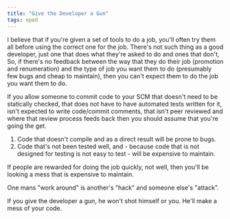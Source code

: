 ```yaml
---
title: "Give the Developer a Gun"
tags: oped
---
```

I believe that if you're given a set of tools to do a job, you'll often try them all before using the correct one for the job. There's not such thing as a good developer, just one that does what they're asked to do and ones that don't, So, if there's no feedback between the way that they do their job (promotion and renumeration) and the type of job you want them to do (presumably few bugs and cheap to maintain), then you can't expect them to do the job you want them to do.

If you allow someone to commit code to your SCM that doesn't need to be statically checked, that does not have to have automated tests written for it, isn't expected to write code/commit comments, that isn't peer reviewed and where that review process feeds back then you should assume that you're going the get.

<ol>
<li>Code that doesn't compile and as a direct result will be prone to bugs.</li>
<li>Code that's not been tested well, and - because code that is not designed for testing is not easy to test - will be expensive to maintain.</li>
</ol>

If people are rewarded for doing the job quickly, not well, then you'll be looking a mess that is expensive to maintain.

One mans "work around" is another's "hack" and someone else's "attack".

If you give the developer a gun, he won't shot himself or you. He'll make a mess of your code.
